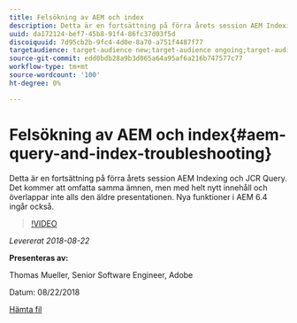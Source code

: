 ```yaml
---
title: Felsökning av AEM och index
description: Detta är en fortsättning på förra årets session AEM Indexing and JCR Query (länk nedan). Det kommer att omfatta samma ämnen, men med helt nytt innehåll och överlappar inte alls den äldre presentationen. Nya funktioner i AEM 6.4 ingår också.
uuid: da172124-bef7-45b8-91f4-86fc37d03f5d
discoiquuid: 7d95cb2b-9fc4-4d0e-8a70-a751f4487f77
targetaudience: target-audience new;target-audience ongoing;target-audience upgrader
source-git-commit: edd0bdb28a9b3d065a64a95af6a216b747577c77
workflow-type: tm+mt
source-wordcount: '100'
ht-degree: 0%

---
```


# Felsökning av AEM och index{#aem-query-and-index-troubleshooting}

Detta är en fortsättning på förra årets session AEM Indexing och JCR Query. Det kommer att omfatta samma ämnen, men med helt nytt innehåll och överlappar inte alls den äldre presentationen. Nya funktioner i AEM 6.4 ingår också.

>[!VIDEO](https://video.tv.adobe.com/v/23429/?quality=0)

*Levererat 2018-08-22*

**Presenteras av:**

Thomas Mueller, Senior Software Engineer, Adobe

Datum: 08/22/2018

[Hämta fil](assets/aem-gems-aem-queryandindextroubleshooting-08222018.pdf)
<!--
[Get back to the Overview](https://helpx.adobe.com/experience-manager/kt/eseminars/gems/aem-index.html)
-->
